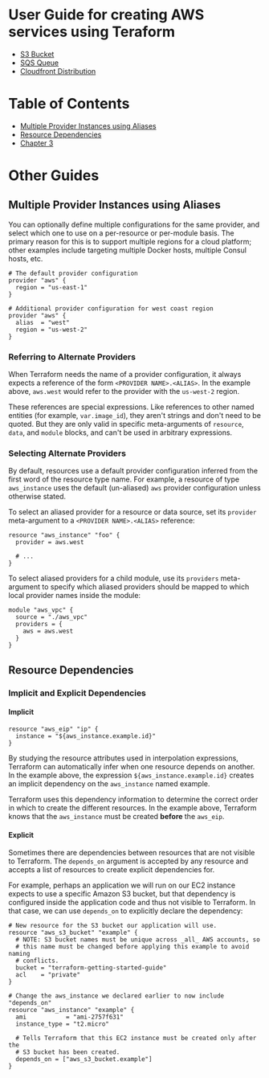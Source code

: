 # User Guide for creating AWS services using Teraform

- [S3 Bucket](https://www.terraform.io/docs/providers/aws/r/s3_bucket.html)
- [SQS Queue](https://www.terraform.io/docs/providers/aws/r/sqs_queue.html)
- [Cloudfront Distribution](https://www.terraform.io/docs/providers/aws/r/cloudfront_distribution.html)


# Table of Contents
  * [Multiple Provider Instances using Aliases](#multiple-provider-instances-using-aliases)
  * [Resource Dependencies](#resource-dependencies)
  * [Chapter 3](#chapter-3)


# Other Guides
## Multiple Provider Instances using Aliases
You can optionally define multiple configurations for the same provider, and select which one to use on a per-resource or per-module basis. The primary reason for this is to support multiple regions for a cloud platform; other examples include targeting multiple Docker hosts, multiple Consul hosts, etc.

```
# The default provider configuration
provider "aws" {
  region = "us-east-1"
}

# Additional provider configuration for west coast region
provider "aws" {
  alias  = "west"
  region = "us-west-2"
}
```

### Referring to Alternate Providers
When Terraform needs the name of a provider configuration, it always expects a reference of the form `<PROVIDER NAME>.<ALIAS>`. In the example above, `aws.west` would refer to the provider with the `us-west-2` region.

These references are special expressions. Like references to other named entities (for example, `var.image_id`), they aren't strings and don't need to be quoted. But they are only valid in specific meta-arguments of `resource`, `data`, and `module` blocks, and can't be used in arbitrary expressions.


### Selecting Alternate Providers
By default, resources use a default provider configuration inferred from the first word of the resource type name. For example, a resource of type `aws_instance` uses the default (un-aliased) `aws` provider configuration unless otherwise stated.

To select an aliased provider for a resource or data source, set its `provider` meta-argument to a `<PROVIDER NAME>.<ALIAS>` reference:

```
resource "aws_instance" "foo" {
  provider = aws.west

  # ...
}
```
To select aliased providers for a child module, use its `providers` meta-argument to specify which aliased providers should be mapped to which local provider names inside the module:
```
module "aws_vpc" {
  source = "./aws_vpc"
  providers = {
    aws = aws.west
  }
}
```

## Resource Dependencies
### Implicit and Explicit Dependencies

#### Implicit
```
resource "aws_eip" "ip" {
  instance = "${aws_instance.example.id}"
}
```

By studying the resource attributes used in interpolation expressions, Terraform can automatically infer when one resource depends on another. In the example above, the expression `${aws_instance.example.id}` creates an implicit dependency on the `aws_instance` named example.

Terraform uses this dependency information to determine the correct order in which to create the different resources. In the example above, Terraform knows that the `aws_instance` must be created **before** the `aws_eip`.


#### Explicit
Sometimes there are dependencies between resources that are not visible to Terraform. The `depends_on` argument is accepted by any resource and accepts a list of resources to create explicit dependencies for.

For example, perhaps an application we will run on our EC2 instance expects to use a specific Amazon S3 bucket, but that dependency is configured inside the application code and thus not visible to Terraform. In that case, we can use `depends_on` to explicitly declare the dependency:
```
# New resource for the S3 bucket our application will use.
resource "aws_s3_bucket" "example" {
  # NOTE: S3 bucket names must be unique across _all_ AWS accounts, so
  # this name must be changed before applying this example to avoid naming
  # conflicts.
  bucket = "terraform-getting-started-guide"
  acl    = "private"
}

# Change the aws_instance we declared earlier to now include "depends_on"
resource "aws_instance" "example" {
  ami           = "ami-2757f631"
  instance_type = "t2.micro"

  # Tells Terraform that this EC2 instance must be created only after the
  # S3 bucket has been created.
  depends_on = ["aws_s3_bucket.example"]
}
```